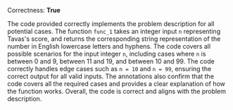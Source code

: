 Correctness: **True**

The code provided correctly implements the problem description for all potential cases. The function `func_1` takes an integer input `n` representing Tavas's score, and returns the corresponding string representation of the number in English lowercase letters and hyphens. The code covers all possible scenarios for the input integer `n`, including cases where `n` is between 0 and 9, between 11 and 19, and between 10 and 99. The code correctly handles edge cases such as `n = 10` and `n = 99`, ensuring the correct output for all valid inputs. The annotations also confirm that the code covers all the required cases and provides a clear explanation of how the function works. Overall, the code is correct and aligns with the problem description.